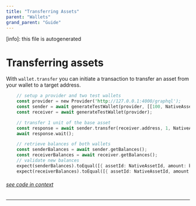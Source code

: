 ```yaml
---
title: "Transferring Assets"
parent: "Wallets"
grand_parent: "Guide"
---
```


[info]: this file is autogenerated
# Transferring assets

With `wallet.transfer` you can initiate a transaction to transfer an asset from your wallet to a target address.


```rust
    // setup a provider and two test wallets
    const provider = new Provider('http://127.0.0.1:4000/graphql');
    const sender = await generateTestWallet(provider, [[100, NativeAssetId]]);
    const receiver = await generateTestWallet(provider);

    // transfer 1 unit of the base asset
    const response = await sender.transfer(receiver.address, 1, NativeAssetId);
    await response.wait();

    // retrieve balances of both wallets
    const senderBalances = await sender.getBalances();
    const receiverBalances = await receiver.getBalances();
    // validate new balances
    expect(senderBalances).toEqual([{ assetId: NativeAssetId, amount: bn(99) }]);
    expect(receiverBalances).toEqual([{ assetId: NativeAssetId, amount: bn(1) }]);
```
###### [see code in context](https://github.com/FuelLabs/fuels-ts/blob/master/packages/wallet/src/transfer.test.ts#L11-L27)

---

